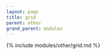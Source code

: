 ```yaml
---
layout: page
title: grid
parent: other
grand_parent: modules
---
```


{% include modules/other/grid.md %}
